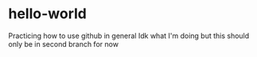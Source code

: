 # hello-world
Practicing how to use github in general
Idk what I'm doing but this should only be in second branch for now
